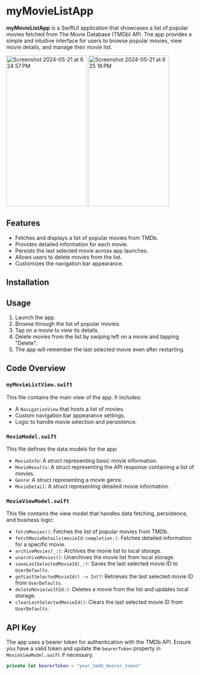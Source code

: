 # myMovieListApp

**myMovieListApp** is a SwiftUI application that showcases a list of popular movies fetched from The Movie Database (TMDb) API. The app provides a simple and intuitive interface for users to browse popular movies, view movie details, and manage their movie list.


<img width="214" height="400" alt="Screenshot 2024-05-21 at 6 24 57 PM" src="https://github.com/dikshitapatel/Movie-App-Swift/assets/51240335/ba2098ba-4ad5-4f35-b530-b9b6b26f8175">
<img width="214" height="400" alt="Screenshot 2024-05-21 at 6 25 16 PM" src="https://github.com/dikshitapatel/Movie-App-Swift/assets/51240335/38cf5523-dae7-4fac-856e-28f57a6e23e7">

## Features

- Fetches and displays a list of popular movies from TMDb.
- Provides detailed information for each movie.
- Persists the last selected movie across app launches.
- Allows users to delete movies from the list.
- Customizes the navigation bar appearance.


## Installation

## Usage

1. Launch the app.
2. Browse through the list of popular movies.
3. Tap on a movie to view its details.
4. Delete movies from the list by swiping left on a movie and tapping "Delete".
5. The app will remember the last selected movie even after restarting.

## Code Overview

### `myMovieListView.swift`

This file contains the main view of the app. It includes:

- A `NavigationView` that hosts a list of movies.
- Custom navigation bar appearance settings.
- Logic to handle movie selection and persistence.

### `MovieModel.swift`

This file defines the data models for the app:

- `MovieInfo`: A struct representing basic movie information.
- `MovieResults`: A struct representing the API response containing a list of movies.
- `Genre`: A struct representing a movie genre.
- `MovieDetail`: A struct representing detailed movie information.

### `MovieViewModel.swift`

This file contains the view model that handles data fetching, persistence, and business logic:

- `fetchMovies()`: Fetches the list of popular movies from TMDb.
- `fetchMovieDetails(movieId:completion:)`: Fetches detailed information for a specific movie.
- `archiveMovies(_:)`: Archives the movie list to local storage.
- `unarchiveMovies()`: Unarchives the movie list from local storage.
- `saveLastSelectedMovieId(_:)`: Saves the last selected movie ID to `UserDefaults`.
- `getLastSelectedMovieId() -> Int?`: Retrieves the last selected movie ID from `UserDefaults`.
- `deleteMovie(withId:)`: Deletes a movie from the list and updates local storage.
- `clearLastSelectedMovieId()`: Clears the last selected movie ID from `UserDefaults`.

## API Key

The app uses a bearer token for authentication with the TMDb API. Ensure you have a valid token and update the `bearerToken` property in `MovieViewModel.swift` if necessary.

```swift
private let bearerToken = "your_tmdb_bearer_token"
```
